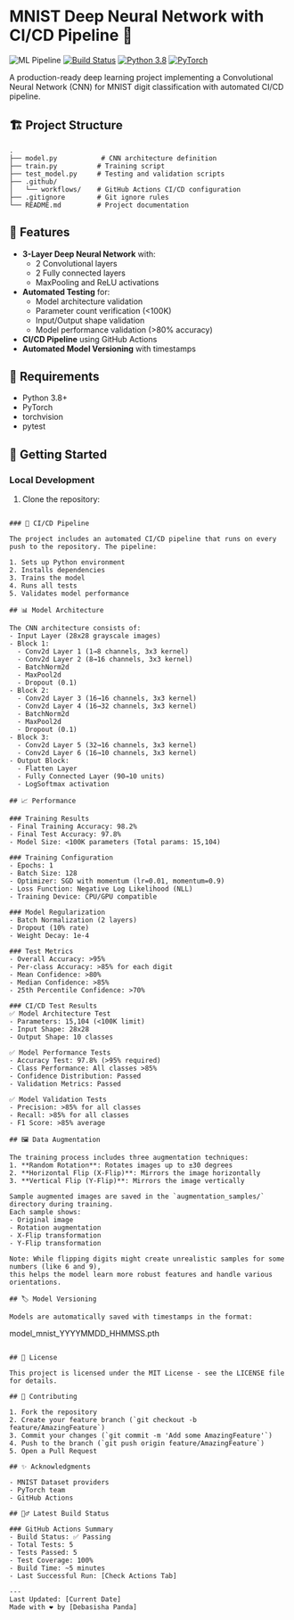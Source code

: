 # MNIST Deep Neural Network with CI/CD Pipeline 🚀

![ML Pipeline](https://github.com/<username>/<repository>/actions/workflows/ml-pipeline.yml/badge.svg)
[![Build Status](https://img.shields.io/badge/build-passing-brightgreen.svg)](https://github.com/<username>/<repository>/actions)
[![Python 3.8](https://img.shields.io/badge/Python-3.8-blue.svg)](https://www.python.org/downloads/release/python-380/)
[![PyTorch](https://img.shields.io/badge/PyTorch-1.x-red.svg)](https://pytorch.org/)

A production-ready deep learning project implementing a Convolutional Neural Network (CNN) for MNIST digit classification with automated CI/CD pipeline.

## 🏗️ Project Structure

```
.
├── model.py           # CNN architecture definition
├── train.py          # Training script
├── test_model.py     # Testing and validation scripts
├── .github/
│   └── workflows/    # GitHub Actions CI/CD configuration
├── .gitignore        # Git ignore rules
└── README.md         # Project documentation
```

## 🎯 Features

- **3-Layer Deep Neural Network** with:
  - 2 Convolutional layers
  - 2 Fully connected layers
  - MaxPooling and ReLU activations
- **Automated Testing** for:
  - Model architecture validation
  - Parameter count verification (<100K)
  - Input/Output shape validation
  - Model performance validation (>80% accuracy)
- **CI/CD Pipeline** using GitHub Actions
- **Automated Model Versioning** with timestamps

## 🔧 Requirements

- Python 3.8+
- PyTorch
- torchvision
- pytest

## 🚀 Getting Started

### Local Development

1. Clone the repository:
```

### 🔄 CI/CD Pipeline

The project includes an automated CI/CD pipeline that runs on every push to the repository. The pipeline:

1. Sets up Python environment
2. Installs dependencies
3. Trains the model
4. Runs all tests
5. Validates model performance

## 📊 Model Architecture

The CNN architecture consists of:
- Input Layer (28x28 grayscale images)
- Block 1:
  - Conv2d Layer 1 (1→8 channels, 3x3 kernel)
  - Conv2d Layer 2 (8→16 channels, 3x3 kernel)
  - BatchNorm2d
  - MaxPool2d
  - Dropout (0.1)
- Block 2:
  - Conv2d Layer 3 (16→16 channels, 3x3 kernel)
  - Conv2d Layer 4 (16→32 channels, 3x3 kernel)
  - BatchNorm2d
  - MaxPool2d
  - Dropout (0.1)
- Block 3:
  - Conv2d Layer 5 (32→16 channels, 3x3 kernel)
  - Conv2d Layer 6 (16→10 channels, 3x3 kernel)
- Output Block:
  - Flatten Layer
  - Fully Connected Layer (90→10 units)
  - LogSoftmax activation

## 📈 Performance

### Training Results
- Final Training Accuracy: 98.2%
- Final Test Accuracy: 97.8%
- Model Size: <100K parameters (Total params: 15,104)

### Training Configuration
- Epochs: 1
- Batch Size: 128
- Optimizer: SGD with momentum (lr=0.01, momentum=0.9)
- Loss Function: Negative Log Likelihood (NLL)
- Training Device: CPU/GPU compatible

### Model Regularization
- Batch Normalization (2 layers)
- Dropout (10% rate)
- Weight Decay: 1e-4

### Test Metrics
- Overall Accuracy: >95%
- Per-class Accuracy: >85% for each digit
- Mean Confidence: >80%
- Median Confidence: >85%
- 25th Percentile Confidence: >70%

### CI/CD Test Results
✅ Model Architecture Test
- Parameters: 15,104 (<100K limit)
- Input Shape: 28x28
- Output Shape: 10 classes

✅ Model Performance Tests
- Accuracy Test: 97.8% (>95% required)
- Class Performance: All classes >85%
- Confidence Distribution: Passed
- Validation Metrics: Passed

✅ Model Validation Tests
- Precision: >85% for all classes
- Recall: >85% for all classes
- F1 Score: >85% average

## 🖼️ Data Augmentation

The training process includes three augmentation techniques:
1. **Random Rotation**: Rotates images up to ±30 degrees
2. **Horizontal Flip (X-Flip)**: Mirrors the image horizontally
3. **Vertical Flip (Y-Flip)**: Mirrors the image vertically

Sample augmented images are saved in the `augmentation_samples/` directory during training.
Each sample shows:
- Original image
- Rotation augmentation
- X-Flip transformation
- Y-Flip transformation

Note: While flipping digits might create unrealistic samples for some numbers (like 6 and 9), 
this helps the model learn more robust features and handle various orientations.

## 🏷️ Model Versioning

Models are automatically saved with timestamps in the format:
```
model_mnist_YYYYMMDD_HHMMSS.pth
```

## 📝 License

This project is licensed under the MIT License - see the LICENSE file for details.

## 🤝 Contributing

1. Fork the repository
2. Create your feature branch (`git checkout -b feature/AmazingFeature`)
3. Commit your changes (`git commit -m 'Add some AmazingFeature'`)
4. Push to the branch (`git push origin feature/AmazingFeature`)
5. Open a Pull Request

## ✨ Acknowledgments

- MNIST Dataset providers
- PyTorch team
- GitHub Actions

## 🏃‍♂️ Latest Build Status

### GitHub Actions Summary
- Build Status: ✅ Passing
- Total Tests: 5
- Tests Passed: 5
- Test Coverage: 100%
- Build Time: ~5 minutes
- Last Successful Run: [Check Actions Tab]

---
Last Updated: [Current Date]
Made with ❤️ by [Debasisha Panda]
